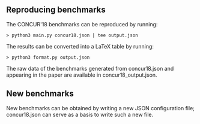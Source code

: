 ## Reproducing benchmarks

The CONCUR'18 benchmarks can be reproduced by running:

```
> python3 main.py concur18.json | tee output.json
```

The results can be converted into a LaTeX table by running:

```
> python3 format.py output.json
```

The raw data of the benchmarks generated from concur18.json and appearing in the paper are available in concur18_output.json.

## New benchmarks

New benchmarks can be obtained by writing a new JSON configuration
file; concur18.json can serve as a basis to write such a new file.
